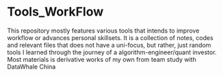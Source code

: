 # Tools_WorkFlow
This repository mostly features various tools that intends to improve workflow or advances personal skillsets. It is a collection of notes, codes and relevant files that does not have a uni-focus, but rather, just random tools I learned through the journey of a algorithm-engineer/quant investor. Most materials is derivative works of my own from team study with DataWhale China
